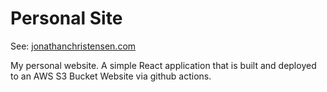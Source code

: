 # Personal Site

See: [jonathanchristensen.com](https://jonathanchristensen.com)

My personal website. A simple React application that is built and deployed to an AWS S3 Bucket Website via github actions.